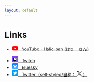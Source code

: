 ```yaml
---
layout: default
---
```


# Links

* <a href="https://www.youtube.com/@halie-san"> <img src="./img/youtube.png" width="20"> &nbsp; YouTube - Halie-san (はりーさん) </a>
<!-- * <a href="https://www.youtube.com/@halie-san-journey"> <img src="./img/youtube.png" width="20"> &nbsp; YouTube - halie-san Journey Ch. </a> ～ In Preparation/準備中 ～ -->
* <a href="https://www.twitch.tv/haliesan_t"> <img src="./img/twitch.png" width="20"> &nbsp; Twitch </a>
* <a href="https://bsky.app/profile/haliesan.com"> <img src="./img/bluesky.png" width="20"> &nbsp; Bluesky </a>
* <a href="https://twitter.com/haliesan_t_jp"> <img src="./img/twitter.png" width="20"> &nbsp; Twitter（self-styled/自称： <img src="./img/x_t.png" width="15"> ） </a>
<!-- * <a href="https://haliesan.blogspot.com/"> <img src="./img/blogger.png" width="20"> &nbsp; Blogger </a> ～ In Preparation/準備中 ～ -->

